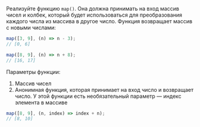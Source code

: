 
Реализуйте функцию `map()`. Она должна принимать на вход массив чисел и колбек, который будет использоваться для преобразования каждого числа из массива в другое число. Функция возвращает массив с новыми числами:

```typescript
map([3, 9], (n) => n - 3);
// [0, 6]

map([8, 9], (n) => n + 8);
// [16, 17]
```

Параметры функции:

1. Массив чисел
2. Анонимная функция, которая принимает на вход число и возвращает число. У этой функции есть необязательный параметр — индекс элемента в массиве

```typescript
map([8, 9], (n, index) => index + n);
// [8, 10]
```
